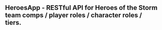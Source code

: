 ## HeroesApp - RESTful API for Heroes of the Storm team comps / player roles / character roles / tiers.
